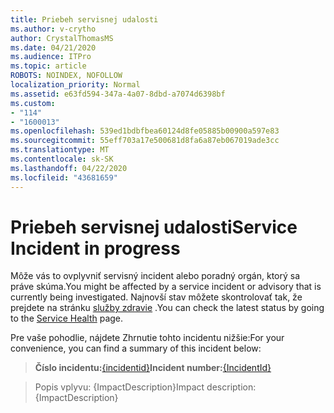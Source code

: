 ```yaml
---
title: Priebeh servisnej udalosti
ms.author: v-crytho
author: CrystalThomasMS
ms.date: 04/21/2020
ms.audience: ITPro
ms.topic: article
ROBOTS: NOINDEX, NOFOLLOW
localization_priority: Normal
ms.assetid: e63fd594-347a-4a07-8dbd-a7074d6398bf
ms.custom:
- "114"
- "1600013"
ms.openlocfilehash: 539ed1bdbfbea60124d8fe05885b00900a597e83
ms.sourcegitcommit: 55eff703a17e500681d8fa6a87eb067019ade3cc
ms.translationtype: MT
ms.contentlocale: sk-SK
ms.lasthandoff: 04/22/2020
ms.locfileid: "43681659"
---
```

# <a name="service-incident-in-progress"></a><span data-ttu-id="27512-102">Priebeh servisnej udalosti</span><span class="sxs-lookup"><span data-stu-id="27512-102">Service Incident in progress</span></span>

<span data-ttu-id="27512-103">Môže vás to ovplyvniť servisný incident alebo poradný orgán, ktorý sa práve skúma.</span><span class="sxs-lookup"><span data-stu-id="27512-103">You might be affected by a service incident or advisory that is currently being investigated.</span></span> <span data-ttu-id="27512-104">Najnovší stav môžete skontrolovať tak, že prejdete na stránku [služby zdravie](https://admin.microsoft.com/adminportal/home#/servicehealth) .</span><span class="sxs-lookup"><span data-stu-id="27512-104">You can check the latest status by going to the [Service Health](https://admin.microsoft.com/adminportal/home#/servicehealth) page.</span></span>
  
<span data-ttu-id="27512-105">Pre vaše pohodlie, nájdete Zhrnutie tohto incidentu nižšie:</span><span class="sxs-lookup"><span data-stu-id="27512-105">For your convenience, you can find a summary of this incident below:</span></span>
  
> <span data-ttu-id="27512-106">**Číslo incidentu:**[{incidentid}](https://admin.microsoft.com/adminportal/home#/servicehealth)</span><span class="sxs-lookup"><span data-stu-id="27512-106">**Incident number:**[{IncidentId}](https://admin.microsoft.com/adminportal/home#/servicehealth)</span></span>
    
> <span data-ttu-id="27512-107">Popis vplyvu: {ImpactDescription}</span><span class="sxs-lookup"><span data-stu-id="27512-107">Impact description: {ImpactDescription}</span></span>
